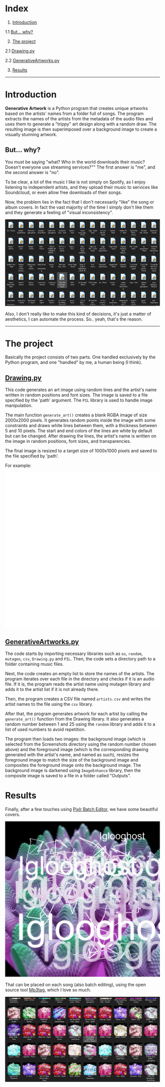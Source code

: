 # Index
1. [Introduction](#introduction)

1.1 [But... why?](#Butwhy)

2. [The project](#the_project)

2.1 [Drawing.py](#drawing)

2.2 [GenerativeArtworks.py](#generativeartworks)

3. [Results](#results)

---

# Introduction
<a id="introduction"></a>

**Generative Artwork** is a Python program that creates unique artworks based on the artists' names from a folder full of songs. The program extracts the names of the artists from the metadata of the audio files and uses them to generate a "trippy" art design along with a random draw. The resulting image is then superimposed over a background image to create a visually stunning artwork.

## But... why?
<a id="Butwhy"></a>

You must be saying "what? Who in the world downloads their music? Doesn't everyone use streaming services?"" The first answer is "me", and the second answer is "no".

To be clear, a lot of the music I like is not simply on Spotify, as I enjoy listening to independent artists, and they upload their music to services like Soundcloud, or even allow free downloads of their songs.

Now, the problem lies in the fact that I don't necessarily "like" the song or album covers. In fact the vast majority of the time I simply don't like them and they generate a feeling of "visual inconsistency".

<p align="center">
  <img src="Anexos/Captura1.JPG">
</p>

Also, I don't really like to make this kind of decisions, it's just a matter of aesthetics, I can automate the process. So.. yeah, that's the reason.

---

# The project
<a id="the_project"></a>

Basically the project consists of two parts. One handled exclusively by the Python program, and one "handled" by me, a human being (I think).

## [Drawing.py](Drawing.py)
<a id="drawing"></a>

This code generates an art image using random lines and the artist's name written in random positions and font sizes. The image is saved to a file specified by the 'path' argument. The `PIL` library is used to handle image manipulation.

The main function `generate_art()` creates a blank RGBA image of size 2000x2000 pixels. It generates random points inside the image with some constraints and draws white lines between them, with a thickness between 5 and 10 pixels. The start and end colors of the lines are white by default but can be changed. After drawing the lines, the artist's name is written on the image in random positions, font sizes, and transparencies.

The final image is resized to a target size of 1000x1000 pixels and saved to the file specified by 'path'.

For example:

<p align="center">
  <img src="Drawings/Imanu_drawing.png">
</p>

## [GenerativeArtworks.py](GenerativeArtworks.py)
<a id="generativeartworks"></a>

The code starts by importing necessary libraries such as `os`, `random`, `mutagen`, `csv`, `Drawing.py` and `PIL`. Then, the code sets a directory path to a folder containing music files.

Next, the code creates an empty list to store the names of the artists. The program iterates over each file in the directory and checks if it is an audio file. If it is, the program reads the artist name using mutagen library and adds it to the artist list if it is not already there.

Then, the program creates a CSV file named `artists.csv` and writes the artist names to the file using the `csv` library.

After that, the program generates artwork for each artist by calling the `generate_art()` function from the Drawing library. It also generates a random number between 1 and 25 using the `random` library and adds it to a list of used numbers to avoid repetition.

The program then loads two images: the background image (which is selected from the Screenshots directory using the random number chosen above) and the foreground image (which is the corresponding drawing generated with the artist's name, and named as such), resizes the foreground image to match the size of the background image and composites the foreground image onto the background image. The background image is darkened using `ImageEnhance` library, then the composite image is saved to a file in a folder called "Outputs".

# Results
<a id="results"></a>

Finally, after a few touches using [Pixlr Batch Editor](https://pixlr.com/es/batch/), we have some beautiful covers.

<p align="center">
  <img src="Finals/Iglooghost_result.png">
</p>

That can be placed on each song (also batch editing), using the open source tool [Mp3tag](https://www.mp3tag.de/en/), which I love so much.

<p align="center">
  <img src="Anexos/Captura2.JPG">
</p>
